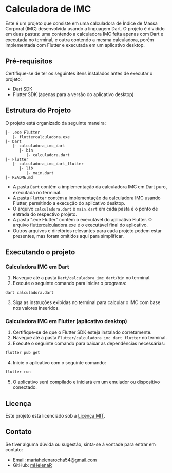 # Calculadora de IMC

Este é um projeto que consiste em uma calculadora de Índice de Massa Corporal (IMC) desenvolvida usando a linguagem Dart. O projeto é dividido em duas pastas: uma contendo a calculadora IMC feita apenas com Dart e executada no terminal, e outra contendo a mesma calculadora, porém implementada com Flutter e executada em um aplicativo desktop.

## Pré-requisitos

Certifique-se de ter os seguintes itens instalados antes de executar o projeto:

- Dart SDK
- Flutter SDK (apenas para a versão do aplicativo desktop)

## Estrutura do Projeto

O projeto está organizado da seguinte maneira:

```
|- .exe Flutter
   |- fluttercalculadora.exe
|- Dart
   |- calculadora_imc_dart
      |- bin
         |- calculadora.dart
|- Flutter
   |- calculadora_imc_dart_flutter
      |- lib
         |- main.dart
|- README.md
```

- A pasta `Dart` contém a implementação da calculadora IMC em Dart puro, executada no terminal.
- A pasta `Flutter` contém a implementação da calculadora IMC usando Flutter, permitindo a execução do aplicativo desktop.
- O arquivo `calculadora.dart` e `main.dart` em cada pasta é o ponto de entrada do respectivo projeto.
- A pasta ".exe Flutter" contém o executável do aplicativo Flutter. O arquivo fluttercalculadora.exe é o executável final do aplicativo.
- Outros arquivos e diretórios relevantes para cada projeto podem estar presentes, mas foram omitidos aqui para simplificar.

## Executando o projeto

### Calculadora IMC em Dart

1. Navegue até a pasta `Dart/calculadora_imc_dart/bin` no terminal.
2. Execute o seguinte comando para iniciar o programa:

```bash
dart calculadora.dart
```

3. Siga as instruções exibidas no terminal para calcular o IMC com base nos valores inseridos.

### Calculadora IMC em Flutter (aplicativo desktop)

1. Certifique-se de que o Flutter SDK esteja instalado corretamente.
2. Navegue até a pasta `Flutter/calculadora_imc_dart_flutter` no terminal.
3. Execute o seguinte comando para baixar as dependências necessárias:

```bash
flutter pub get
```

4. Inicie o aplicativo com o seguinte comando:

```bash
flutter run
```

5. O aplicativo será compilado e iniciará em um emulador ou dispositivo conectado.

## Licença

Este projeto está licenciado sob a [Licença MIT](https://github.com/mHelenaR/Calculadora-IMC-Dart-Flutter/LICENSE).

## Contato

Se tiver alguma dúvida ou sugestão, sinta-se à vontade para entrar em contato:

- Email: mariahelenarocha54@gmail.com
- GitHub: [mHelenaR](https://github.com/mHelenaR)
